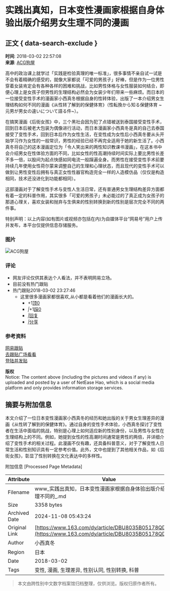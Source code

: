 # 实践出真知，日本变性漫画家根据自身体验出版介绍男女生理不同的漫画

## 正文 { data-search-exclude }


**时间**: 2018-03-02 22:57:08  
**来源**: [ACG狗屋](https://www.163.com/dy/media/T1451654561132.html)  

高中的政治课上就学过「实践是检验真理的唯一标准」，很多事情不亲自试一试是不会有着精确的感受的，就像大家都说「可爱的男孩子」好棒，但是作为一位男性穿着女装肯定会有各种各样的困难和挑战，比如男性体格与女性服装如何结合，即便心理上是女孩子但男性的生理结构必然会为女装少年们带来一些麻烦。而日本的一位接受变性手术的漫画家小西真冬根据自身的性转体验，出版了一本介绍男女生理结构如何不同的漫画《从性转了解到的保健体育》（性転換から知る保健体育 ~元男が男女の違いについて語る件~）。

在搞笑漫画《后街女孩》中，三个黑社会因为犯了点错被送到泰国接受变性手术，回到日本后被老大包装为偶像进行活动，而日本漫画家小西真冬是真的自己去泰国接受了变性手术，回到日本后作为女性生活，在变性成为女性后小西真冬要从头开始学习作为女性的一般常识，男性的经验已经不再完全适用于她的新生活了。小西真冬将自己的这本漫画定位为「令人笑出来的两性知识教课书漫画」，在这本书中会介绍男女在性体验方面的不同，比如女性的性高潮持续时间实际上要比男性长差不多一倍，以股间为起点快感如同电流一般蹿遍全身。而男性在接受变性手术前要持续几年使用女性荷尔蒙来调整自己的生理和心理状态，而且现代的变性手术可以做到让男性变性后拥有与真正女性性器官构造完全一样的人造模仿品（仅仅是构造相同，技术还没进化到功能都相同）。

这部漫画对于了解变性手术与变性人生活日常，还有普通男女生理结构差异方面都有着一定的科普作用，其实很多「可爱的男孩子」未必能过的了真正成为女孩子的那道心理关，喜欢女装和抛弃与生俱来的性别转换到新的性别是层次完全不同的两件事。

特别声明：以上内容(如有图片或视频亦包括在内)为自媒体平台“网易号”用户上传并发布，本平台仅提供信息存储服务。

### 图片
![ACG狗屋](http://cms-bucket.nosdn.127.net/435546142671487999bf4c2e75d486d420161223120845.jpg)

### 评论
- 网友评论仅供其表达个人看法，并不表明网易立场。  
- 目前没有热门跟贴  
- 热门跟贴2018-03-02 23:27:46  
  - 这里很多漫画家都很喜欢,从小都是看着他们的漫画长大的。  
    - +1[顶0](javascript:void(0);)
    - _|_+1[踩0](javascript:void(0))
    - _|_[回复](javascript:void(0))
    - _|_[分享](javascript:void(0))  

### 参考资料
[网易跟贴](https://comment.tie.163.com/DBU8035B05178QDO.html)  
[去跟贴广场看看](http://tie.163.com/?f=0tie)  
[登陆并发贴](https://comment.tie.163.com/DBU8035B05178QDO.html)  

**版权**  
Notice: The content above (including the pictures and videos if any) is uploaded and posted by a user of NetEase Hao, which is a social media platform and only provides information storage services.  


## 摘要与附加信息

<!-- tcd_abstract -->
本文介绍了一位日本变性漫画家小西真冬的经历和她出版的关于男女生理差异的漫画《从性转了解到的保健体育》。通过自身的变性手术体验，小西真冬探讨了变性者在生活中面临的挑战，特别是心理上如何适应新的性别身份，以及男性与女性在生理结构上的不同。例如，她提到女性的性高潮时间通常是男性的两倍，并详细介绍了变性手术的相关过程。此漫画不仅有趣，还具备科普意义，对于了解变性人日常生活和性别知识具有一定参考价值。此外，文中也提到了其他相关作品，如《后街女孩》，彰显了性别转换在文化表达中的多样性。
<!-- tcd_abstract_end -->

附加信息 [Processed Page Metadata]

| Attribute       | Value                                  |
|-----------------|----------------------------------------|
| Filename        | www_实践出真知，日本变性漫画家根据自身体验出版介绍男女生理不同的_.md                             |
| Size            | 3358 bytes                           |
| Archived Date   | 2024-11-08 05:43:24                             |
| Original Link   | [https://www.163.com/dy/article/DBU8035B05178QDO.html](https://www.163.com/dy/article/DBU8035B05178QDO.html)                       |
| Author          | 小西真冬                               |
| Region          | 日本                               |
| Date            | 2018-03-02                                 |
| Tags            | 变性, 漫画, 生理差异, 性别认同, 性别转换, 科普                                 |
>
> 本文由跨性别中文数字档案馆归档整理，仅供浏览。版权归原作者所有。
>